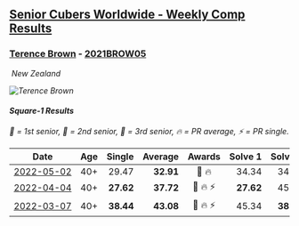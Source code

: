 <style>table {white-space: nowrap;}</style>
<link rel="stylesheet" type="text/css" href="/scw-comp/css/flags.css" />

## [Senior Cubers Worldwide - Weekly Comp Results](/scw-comp/results/)
### [Terence Brown](README.md) - [2021BROW05](https://www.worldcubeassociation.org/persons/2021BROW05?event=sq1)

<i class="flag flag-NZ" />&nbsp;New Zealand

![Terence Brown](1645644440.jpg)

#### Square-1 Results

<span style="white-space: nowrap;">🥇 = 1st senior</span>, <span style="white-space: nowrap;">🥈 = 2nd senior</span>, <span style="white-space: nowrap;">🥉 = 3rd senior</span>, <span style="white-space: nowrap;">🔥 = PR average</span>, <span style="white-space: nowrap;">⚡ = PR single</span>.

| Date | Age | Single | Average | Awards | Solve 1 | Solve 2 | Solve 3 | Solve 4 | Solve 5 | Video |
| :--: | :--: | --: | --: | :--: | --: | --: | --: | --: | --: | :-- |
| [2022-05-02](../../results/2022-05-02/sq1.md) | 40+ | 29.47 | **32.91** | 🥈 🔥 | 34.34 | 34.42 | 29.47 | 29.97 | 41.49 | [Desktop](https://www.facebook.com/events/3199116787026413/permalink/3209089762695782) / [Mobile](https://m.facebook.com/events/3199116787026413?view=permalink&id=3209089762695782) |
| [2022-04-04](../../results/2022-04-04/sq1.md) | 40+ | **27.62** | **37.72** | 🥈 🔥 ⚡ | **27.62** | 45.94 | 32.68 | 34.54 | DNF | [Desktop](https://www.facebook.com/events/1171138513621623/permalink/1174672186601589) / [Mobile](https://m.facebook.com/events/1171138513621623?view=permalink&id=1174672186601589) |
| [2022-03-07](../../results/2022-03-07/sq1.md) | 40+ | **38.44** | **43.08** | 🥈 🔥 ⚡ | 45.34 | **38.44** | 38.75 | 45.16 | DNF | [Desktop](https://www.facebook.com/events/492851219083428/permalink/495790868789463) / [Mobile](https://m.facebook.com/events/492851219083428?view=permalink&id=495790868789463) |


<!-- Global site tag (gtag.js) - Google Analytics -->
<script async src="https://www.googletagmanager.com/gtag/js?id=UA-86348435-3"></script>
<script>window.dataLayer = window.dataLayer || []; function gtag() {dataLayer.push(arguments);} gtag('js', new Date()); gtag('config', 'UA-86348435-3');</script>
